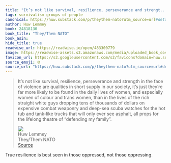 ```yaml
---
title: "It’s not like survival, resilience, perseverance and strengt..."
tags: survivalism groups-of-people
canonical: https://huw.substack.com/p/theythem-nato?utm_source=url#details
author: Huw Lemmey
book: 24818130
book_title: "They/Them NATO"
book_asin: 
hide_title: true
readwise_url: https://readwise.io/open/483300779
image: https://readwise-assets.s3.amazonaws.com/media/uploaded_book_covers/profile_265723/https3A2F2Fbucketeer-e05bbc84-baa3-437e-9518-adb32b_OYoULTp.jpeg
favicon_url: https://s2.googleusercontent.com/s2/favicons?domain=huw.substack.com
source_emoji: 🌐
source_url: "https://huw.substack.com/p/theythem-nato?utm_source=url#details:~:text=It%E2%80%99s%20not%20like,%E2%80%9Cdefending%20my%20family%E2%80%9D."
---
```


> It’s not like survival, resilience, perseverance and strength in the face of violence are qualities in short supply in our society, it’s just they’re far more likely to be found in the daily lives of women, and especially women of colour and trans women, than in the lives of the rich straight white guys dropping tens of thousands of dollars on expensive combat weaponry and deep-sea scuba watches for the hot tub and tank-like trucks that will only ever see asphalt, all props for the lifelong theatre of “defending my family”.
> <div class="quoteback-footer"><div class="quoteback-avatar"><img class="mini-favicon" src="https://s2.googleusercontent.com/s2/favicons?domain=huw.substack.com"></div><div class="quoteback-metadata"><div class="metadata-inner"><span style="display:none">FROM:</span><div aria-label="Huw Lemmey" class="quoteback-author"> Huw Lemmey</div><div aria-label="They/Them NATO" class="quoteback-title"> They/Them NATO</div></div></div><div class="quoteback-backlink"><a target="_blank" aria-label="go to the full text of this quotation" rel="noopener" href="https://huw.substack.com/p/theythem-nato?utm_source=url#details:~:text=It%E2%80%99s%20not%20like,%E2%80%9Cdefending%20my%20family%E2%80%9D." class="quoteback-arrow"> Source</a></div></div>

True resilience is best seen in those oppressed, not those oppressing.